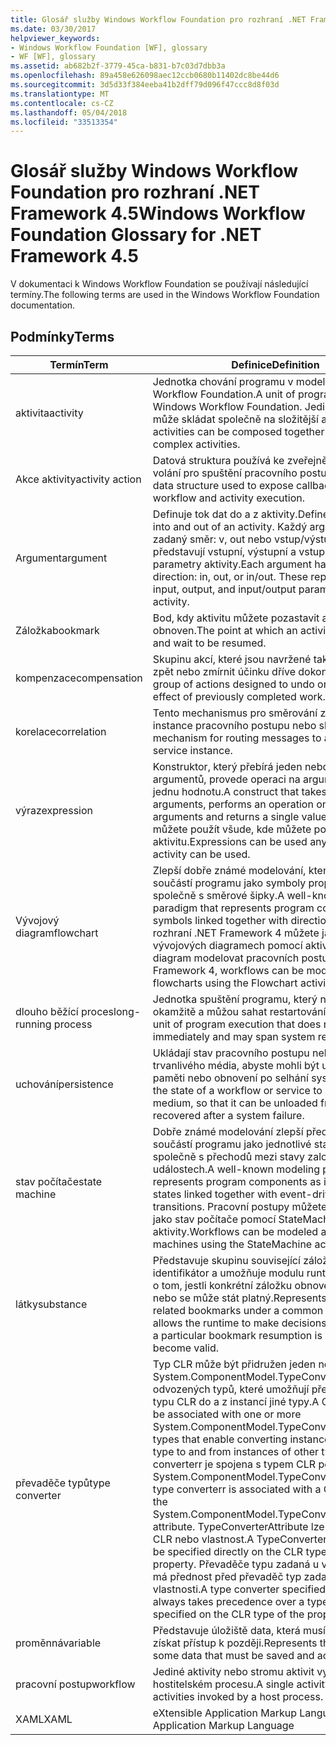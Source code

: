 ```yaml
---
title: Glosář služby Windows Workflow Foundation pro rozhraní .NET Framework 4.5
ms.date: 03/30/2017
helpviewer_keywords:
- Windows Workflow Foundation [WF], glossary
- WF [WF], glossary
ms.assetid: ab682b2f-3779-45ca-b831-b7c03d7dbb3a
ms.openlocfilehash: 89a458e626098aec12ccb0680b11402dc8be44d6
ms.sourcegitcommit: 3d5d33f384eeba41b2dff79d096f47ccc8d8f03d
ms.translationtype: MT
ms.contentlocale: cs-CZ
ms.lasthandoff: 05/04/2018
ms.locfileid: "33513354"
---
```

# <a name="windows-workflow-foundation-glossary-for-net-framework-45"></a><span data-ttu-id="85cc2-102">Glosář služby Windows Workflow Foundation pro rozhraní .NET Framework 4.5</span><span class="sxs-lookup"><span data-stu-id="85cc2-102">Windows Workflow Foundation Glossary for .NET Framework 4.5</span></span>
<span data-ttu-id="85cc2-103">V dokumentaci k Windows Workflow Foundation se používají následující termíny.</span><span class="sxs-lookup"><span data-stu-id="85cc2-103">The following terms are used in the Windows Workflow Foundation documentation.</span></span>  
  
## <a name="terms"></a><span data-ttu-id="85cc2-104">Podmínky</span><span class="sxs-lookup"><span data-stu-id="85cc2-104">Terms</span></span>  
  
|<span data-ttu-id="85cc2-105">Termín</span><span class="sxs-lookup"><span data-stu-id="85cc2-105">Term</span></span>|<span data-ttu-id="85cc2-106">Definice</span><span class="sxs-lookup"><span data-stu-id="85cc2-106">Definition</span></span>|  
|----------|----------------|  
|<span data-ttu-id="85cc2-107">aktivita</span><span class="sxs-lookup"><span data-stu-id="85cc2-107">activity</span></span>|<span data-ttu-id="85cc2-108">Jednotka chování programu v modelu Windows Workflow Foundation.</span><span class="sxs-lookup"><span data-stu-id="85cc2-108">A unit of program behavior in Windows Workflow Foundation.</span></span> <span data-ttu-id="85cc2-109">Jediné aktivity se může skládat společně na složitější aktivity.</span><span class="sxs-lookup"><span data-stu-id="85cc2-109">Single activities can be composed together into more complex activities.</span></span>|  
|<span data-ttu-id="85cc2-110">Akce aktivity</span><span class="sxs-lookup"><span data-stu-id="85cc2-110">activity action</span></span>|<span data-ttu-id="85cc2-111">Datová struktura používá ke zveřejnění zpětných volání pro spuštění pracovního postupu a aktivity.</span><span class="sxs-lookup"><span data-stu-id="85cc2-111">A data structure used to expose callbacks for workflow and activity execution.</span></span>|  
|<span data-ttu-id="85cc2-112">Argument</span><span class="sxs-lookup"><span data-stu-id="85cc2-112">argument</span></span>|<span data-ttu-id="85cc2-113">Definuje tok dat do a z aktivity.</span><span class="sxs-lookup"><span data-stu-id="85cc2-113">Defines the data flow into and out of an activity.</span></span> <span data-ttu-id="85cc2-114">Každý argument má zadaný směr: v, out nebo vstup/výstup. Tyto představují vstupní, výstupní a vstupní a výstupní parametry aktivity.</span><span class="sxs-lookup"><span data-stu-id="85cc2-114">Each argument has a specified direction: in, out, or in/out. These represent the input, output, and input/output parameters of the activity.</span></span>|  
|<span data-ttu-id="85cc2-115">Záložka</span><span class="sxs-lookup"><span data-stu-id="85cc2-115">bookmark</span></span>|<span data-ttu-id="85cc2-116">Bod, kdy aktivitu můžete pozastavit a počkejte být obnoven.</span><span class="sxs-lookup"><span data-stu-id="85cc2-116">The point at which an activity can pause and wait to be resumed.</span></span>|  
|<span data-ttu-id="85cc2-117">kompenzace</span><span class="sxs-lookup"><span data-stu-id="85cc2-117">compensation</span></span>|<span data-ttu-id="85cc2-118">Skupinu akcí, které jsou navržené tak, aby vrátit zpět nebo zmírnit účinku dříve dokončit práci.</span><span class="sxs-lookup"><span data-stu-id="85cc2-118">A group of actions designed to undo or mitigate the effect of previously completed work.</span></span>|  
|<span data-ttu-id="85cc2-119">korelace</span><span class="sxs-lookup"><span data-stu-id="85cc2-119">correlation</span></span>|<span data-ttu-id="85cc2-120">Tento mechanismus pro směrování zpráv do instance pracovního postupu nebo službě.</span><span class="sxs-lookup"><span data-stu-id="85cc2-120">The mechanism for routing messages to a workflow or service instance.</span></span>|  
|<span data-ttu-id="85cc2-121">výraz</span><span class="sxs-lookup"><span data-stu-id="85cc2-121">expression</span></span>|<span data-ttu-id="85cc2-122">Konstruktor, který přebírá jeden nebo více argumentů, provede operaci na argumentů a vrátí jednu hodnotu.</span><span class="sxs-lookup"><span data-stu-id="85cc2-122">A construct that takes in one or more arguments, performs an operation on the arguments and returns a single value.</span></span> <span data-ttu-id="85cc2-123">Výrazy můžete použít všude, kde můžete použít aktivitu.</span><span class="sxs-lookup"><span data-stu-id="85cc2-123">Expressions can be used anywhere an activity can be used.</span></span>|  
|<span data-ttu-id="85cc2-124">Vývojový diagram</span><span class="sxs-lookup"><span data-stu-id="85cc2-124">flowchart</span></span>|<span data-ttu-id="85cc2-125">Zlepší dobře známé modelování, který představuje součástí programu jako symboly propojené společně s směrové šipky.</span><span class="sxs-lookup"><span data-stu-id="85cc2-125">A well-known modeling paradigm that represents program components as symbols linked together with directional arrows.</span></span>  <span data-ttu-id="85cc2-126">V rozhraní .NET Framework 4 můžete jako na vývojových diagramech pomocí aktivity vývojový diagram modelovat pracovních postupů.</span><span class="sxs-lookup"><span data-stu-id="85cc2-126">In the .NET Framework 4, workflows can be modeled as flowcharts using the Flowchart activity.</span></span>|  
|<span data-ttu-id="85cc2-127">dlouho běžící proces</span><span class="sxs-lookup"><span data-stu-id="85cc2-127">long-running process</span></span>|<span data-ttu-id="85cc2-128">Jednotka spuštění programu, který nevrací okamžitě a můžou sahat restartování systému.</span><span class="sxs-lookup"><span data-stu-id="85cc2-128">A unit of program execution that does not return immediately and may span system restarts.</span></span>|  
|<span data-ttu-id="85cc2-129">uchování</span><span class="sxs-lookup"><span data-stu-id="85cc2-129">persistence</span></span>|<span data-ttu-id="85cc2-130">Ukládají stav pracovního postupu nebo služby trvanlivého média, abyste mohli být uvolněna z paměti nebo obnovení po selhání systému.</span><span class="sxs-lookup"><span data-stu-id="85cc2-130">Saving the state of a workflow or service to a durable medium, so that it can be unloaded from memory or recovered after a system failure.</span></span>|  
|<span data-ttu-id="85cc2-131">stav počítače</span><span class="sxs-lookup"><span data-stu-id="85cc2-131">state machine</span></span>|<span data-ttu-id="85cc2-132">Dobře známé modelování zlepší představující součástí programu jako jednotlivé stavy propojené společně s přechodů mezi stavy založeného na událostech.</span><span class="sxs-lookup"><span data-stu-id="85cc2-132">A well-known modeling paradigm that represents program components as individual states linked together with event-driven state transitions.</span></span>  <span data-ttu-id="85cc2-133">Pracovní postupy můžete modelován jako stav počítače pomocí StateMachine aktivity.</span><span class="sxs-lookup"><span data-stu-id="85cc2-133">Workflows can be modeled as state machines using the StateMachine activity.</span></span>|  
|<span data-ttu-id="85cc2-134">látky</span><span class="sxs-lookup"><span data-stu-id="85cc2-134">substance</span></span>|<span data-ttu-id="85cc2-135">Představuje skupinu související záložky pod obecný identifikátor a umožňuje modulu runtime rozhodnutí o tom, jestli konkrétní záložku obnovení je platný nebo se může stát platný.</span><span class="sxs-lookup"><span data-stu-id="85cc2-135">Represents a group of related bookmarks under a common identifier and allows the runtime to make decisions about whether a particular bookmark resumption is valid or may become valid.</span></span>|  
|<span data-ttu-id="85cc2-136">převaděče typů</span><span class="sxs-lookup"><span data-stu-id="85cc2-136">type converter</span></span>|<span data-ttu-id="85cc2-137">Typ CLR může být přidružen jeden nebo více System.ComponentModel.TypeConverter odvozených typů, které umožňují převodu instance typu CLR do a z instancí jiné typy.</span><span class="sxs-lookup"><span data-stu-id="85cc2-137">A CLR type can be associated with one or more System.ComponentModel.TypeConverter derived types that enable converting instances of the CLR type to and from instances of other types.</span></span> <span data-ttu-id="85cc2-138">Typ converterr je spojena s typem CLR pomocí atributu System.ComponentModel.TypeConverterAttribute.</span><span class="sxs-lookup"><span data-stu-id="85cc2-138">A type converterr is associated with a CLR type using the System.ComponentModel.TypeConverterAttribute attribute.</span></span>  <span data-ttu-id="85cc2-139">TypeConverterAttribute lze přímo na typ CLR nebo vlastnost.</span><span class="sxs-lookup"><span data-stu-id="85cc2-139">A TypeConverterAttribute can be specified directly on the CLR type or on a property.</span></span> <span data-ttu-id="85cc2-140">Převaděče typu zadaná u vlastnosti vždy má přednost před převaděč typ zadaný v typu CLR vlastnosti.</span><span class="sxs-lookup"><span data-stu-id="85cc2-140">A type converter specified on a property always takes precedence over a type converter specified on the CLR type of the property.</span></span>|  
|<span data-ttu-id="85cc2-141">proměnná</span><span class="sxs-lookup"><span data-stu-id="85cc2-141">variable</span></span>|<span data-ttu-id="85cc2-142">Představuje úložiště data, která musí být uloženy a získat přístup k později.</span><span class="sxs-lookup"><span data-stu-id="85cc2-142">Represents the storage of some data that must be saved and accessed later.</span></span>|  
|<span data-ttu-id="85cc2-143">pracovní postup</span><span class="sxs-lookup"><span data-stu-id="85cc2-143">workflow</span></span>|<span data-ttu-id="85cc2-144">Jediné aktivity nebo stromu aktivit vyvolané hostitelském procesu.</span><span class="sxs-lookup"><span data-stu-id="85cc2-144">A single activity or tree of activities invoked by a host process.</span></span>|  
|<span data-ttu-id="85cc2-145">XAML</span><span class="sxs-lookup"><span data-stu-id="85cc2-145">XAML</span></span>|<span data-ttu-id="85cc2-146">eXtensible Application Markup Language</span><span class="sxs-lookup"><span data-stu-id="85cc2-146">eXtensible Application Markup Language</span></span>|
